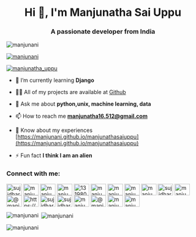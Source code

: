 <h1 align="center">Hi 👋, I'm Manjunatha Sai Uppu</h1>
<h3 align="center">A passionate developer from India</h3>

<p align="left"> <img src="https://komarev.com/ghpvc/?username=manjunani&label=Profile%20views&color=7a47ae&style=flat" alt="manjunani" /> </p>

<p align="left">
  <a href="https://github.com/ryo-ma/github-profile-trophy">
    <img src="https://github-profile-trophy.vercel.app/?username=manjunani" alt="manjunani" />
  </a>
</p>

<p align="left"> <a href="https://twitter.com/manjunatha_uppu" target="blank"><img src="https://img.shields.io/twitter/follow/manjunatha_uppu?logo=twitter&style=for-the-badge" alt="manjunatha_uppu" /></a> </p>

- 🌱 I’m currently learning **Django**

- 👨‍💻 All of my projects are available at [Github](Github)

- 💬 Ask me about **python,unix, machine learning, data**

- 📫 How to reach me **manjunatha16.512@gmail.com**

- 📄 Know about my experiences [https://manjunani.github.io/manjunathasaiuppu](https://manjunani.github.io/manjunathasaiuppu)

- ⚡ Fun fact **I think I am an alien**

<h3 align="left">Connect with me:</h3>
<p align="left">
<a href="https://codepen.io/sujidhar" target="blank"><img align="center" src="https://cdn.jsdelivr.net/npm/simple-icons@3.0.1/icons/codepen.svg" alt="sujidhar" height="30" width="40" /></a>
<a href="https://dev.to/manjunani" target="blank"><img align="center" src="https://cdn.jsdelivr.net/npm/simple-icons@3.0.1/icons/dev-dot-to.svg" alt="manjunani" height="30" width="40" /></a>
<a href="https://twitter.com/manjunatha_uppu" target="blank"><img align="center" src="https://cdn.jsdelivr.net/npm/simple-icons@3.0.1/icons/twitter.svg" alt="manjunatha_uppu" height="30" width="40" /></a>
<a href="https://linkedin.com/in/manjunathasai" target="blank"><img align="center" src="https://cdn.jsdelivr.net/npm/simple-icons@3.0.1/icons/linkedin.svg" alt="manjunathasai" height="30" width="40" /></a>
<a href="https://stackoverflow.com/users/13198079" target="blank"><img align="center" src="https://cdn.jsdelivr.net/npm/simple-icons@3.0.1/icons/stackoverflow.svg" alt="13198079" height="30" width="40" /></a>
<a href="https://codesandbox.com/manjunatha_uppu" target="blank"><img align="center" src="https://cdn.jsdelivr.net/npm/simple-icons@3.0.1/icons/codesandbox.svg" alt="manjunatha_uppu" height="30" width="40" /></a>
<a href="https://kaggle.com/manjunatha212" target="blank"><img align="center" src="https://cdn.jsdelivr.net/npm/simple-icons@3.0.1/icons/kaggle.svg" alt="manjunatha212" height="30" width="40" /></a>
<a href="https://fb.com/manju.nani.351" target="blank"><img align="center" src="https://cdn.jsdelivr.net/npm/simple-icons@3.0.1/icons/facebook.svg" alt="manju.nani.351" height="30" width="40" /></a>
<a href="https://instagram.com/manjunatha_uppu" target="blank"><img align="center" src="https://cdn.jsdelivr.net/npm/simple-icons@3.0.1/icons/instagram.svg" alt="manjunatha_uppu" height="30" width="40" /></a>
<a href="https://dribbble.com/sujidhar" target="blank"><img align="center" src="https://cdn.jsdelivr.net/npm/simple-icons@3.0.1/icons/dribbble.svg" alt="sujidhar" height="30" width="40" /></a>
<a href="https://www.behance.net/manjunatha063e" target="blank"><img align="center" src="https://cdn.jsdelivr.net/npm/simple-icons@3.0.1/icons/behance.svg" alt="manjunatha063e" height="30" width="40" /></a>
<a href="https://medium.com/@manjunatha16.512" target="blank"><img align="center" src="https://cdn.jsdelivr.net/npm/simple-icons@3.0.1/icons/medium.svg" alt="@manjunatha16.512" height="30" width="40" /></a>
<a href="https://www.youtube.com/c/https://www.youtube.com/channel/ucywbuvno8z6mho4nbt80jng" target="blank"><img align="center" src="https://cdn.jsdelivr.net/npm/simple-icons@3.0.1/icons/youtube.svg" alt="https://www.youtube.com/channel/ucywbuvno8z6mho4nbt80jng" height="30" width="40" /></a>
<a href="https://www.codechef.com/users/sujidhar" target="blank"><img align="center" src="https://cdn.jsdelivr.net/npm/simple-icons@3.1.0/icons/codechef.svg" alt="sujidhar" height="30" width="40" /></a>
<a href="https://www.hackerrank.com/sujidhar" target="blank"><img align="center" src="https://cdn.jsdelivr.net/npm/simple-icons@3.0.1/icons/hackerrank.svg" alt="sujidhar" height="30" width="40" /></a>
<a href="https://www.leetcode.com/manjunathasaiuppu" target="blank"><img align="center" src="https://cdn.jsdelivr.net/npm/simple-icons@3.0.1/icons/leetcode.svg" alt="manjunathasaiuppu" height="30" width="40" /></a>
<a href="https://www.hackerearth.com/@manjunathasai" target="blank"><img align="center" src="https://cdn.jsdelivr.net/npm/simple-icons@3.0.1/icons/hackerearth.svg" alt="@manjunathasai" height="30" width="40" /></a>
<a href="https://auth.geeksforgeeks.org/user/manjunathasaiuppu" target="blank"><img align="center" src="https://cdn.jsdelivr.net/npm/simple-icons@3.0.1/icons/geeksforgeeks.svg" alt="manjunathasaiuppu" height="30" width="40" /></a>
<a href="https://www.topcoder.com/members/manjunathauppu" target="blank"><img align="center" src="https://cdn.jsdelivr.net/npm/simple-icons@3.0.1/icons/topcoder.svg" alt="manjunathauppu" height="30" width="40" /></a>
</p>
<p><img align="left" src="https://github-readme-stats.vercel.app/api/top-langs?username=manjunani&show_icons=true&locale=en&layout=compact" alt="manjunani" /></p>

<p>&nbsp;<img align="center" src="https://github-readme-stats.vercel.app/api?username=manjunani&show_icons=true&locale=en" alt="manjunani" /></p>

<p><img align="center" src="https://github-readme-streak-stats.herokuapp.com/?user=manjunani&theme=dark" alt="manjunani" /></p>
